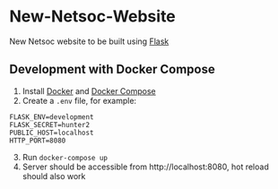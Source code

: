 # New-Netsoc-Website
New Netsoc website to be built using [Flask](http://flask.pocoo.org/)

## Development with Docker Compose
1. Install [Docker](https://docs.docker.com/install/) and [Docker Compose](https://docs.docker.com/compose/install/)
2. Create a `.env` file, for example:
```
FLASK_ENV=development
FLASK_SECRET=hunter2
PUBLIC_HOST=localhost
HTTP_PORT=8080
```
3. Run `docker-compose up`
4. Server should be accessible from http://localhost:8080, hot reload should also work
